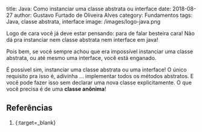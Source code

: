title: Java: Como instanciar uma classe abstrata ou interface
date: 2018-08-27
author: Gustavo Furtado de Oliveira Alves
category: Fundamentos
tags: Java, classe abstrata, interface
image: /images/logo-java.png

Logo de cara você já deve estar pensando: para de falar besteira cara! Não dá pra instanciar nem classe abstrata nem interface em java!

Pois bem, se você sempre achou que era impossível instanciar uma classe abstrata, ou até mesmo uma interface, você está enganado.

É possível sim, instanciar uma classe abstrata ou uma interface! O único requisito pra isso é, adivinha ... implementar todos os métodos abstratos. E você pode fazer isso sem declarar uma nova classe explicitamente.
O que você precisa é de uma **classe anônima**!



## Referências

1. [](){:target=\_blank}